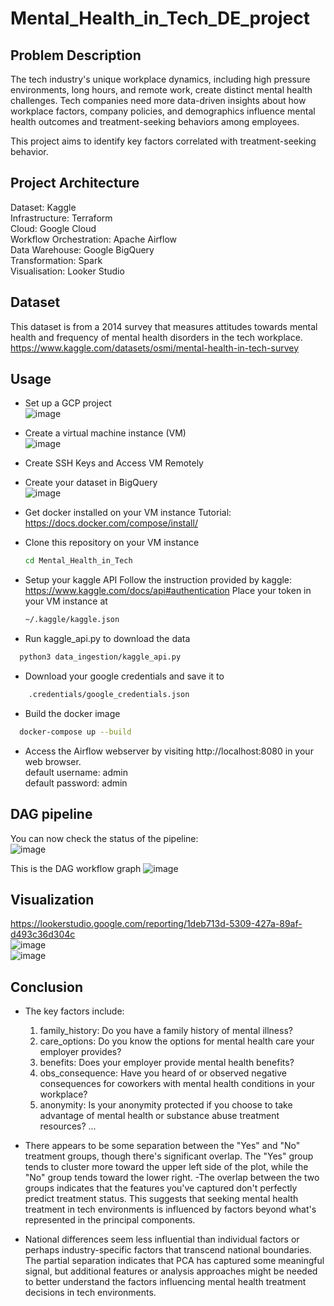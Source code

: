 # Mental_Health_in_Tech_DE_project
    
## Problem Description
The tech industry's unique workplace dynamics, including high pressure environments, long hours, and remote work, create distinct mental health challenges. Tech companies need more data-driven insights about how workplace factors, company policies, and demographics influence mental health outcomes and treatment-seeking behaviors among employees. 

This project aims to identify key factors correlated with treatment-seeking behavior.

## Project Architecture
Dataset: Kaggle<br>
Infrastructure: Terraform<br>
Cloud: Google Cloud<br>
Workflow Orchestration: Apache Airflow<br>
Data Warehouse: Google BigQuery<br>
Transformation: Spark<br>
Visualisation: Looker Studio<br>


## Dataset
This dataset is from a 2014 survey that measures attitudes towards mental health and frequency of mental health disorders in the tech workplace.<br>
https://www.kaggle.com/datasets/osmi/mental-health-in-tech-survey

## Usage
- Set up a GCP project<br>
  ![image](https://github.com/user-attachments/assets/16ae08fe-ec2b-46b7-a6ff-34abf498e682)

- Create a virtual machine instance (VM)<br>
  ![image](https://github.com/user-attachments/assets/42d270e7-0caf-48af-a906-ec653e70d77e)

- Create SSH Keys and Access VM Remotely

- Create your dataset in BigQuery<br>
  ![image](https://github.com/user-attachments/assets/debf9503-a818-44d6-bdd8-bc74fa58dc1b)

- Get docker installed on your VM instance
  Tutorial: https://docs.docker.com/compose/install/

- Clone this repository on your VM instance
  ```bash
  cd Mental_Health_in_Tech
  ```
- Setup your kaggle API
  Follow the instruction provided by kaggle: https://www.kaggle.com/docs/api#authentication
  Place your token in your VM instance at
  ```bash
  ~/.kaggle/kaggle.json
  ```
- Run kaggle_api.py to download the data
```bash
  python3 data_ingestion/kaggle_api.py
```
- Download your google credentials and save it to
```bash
    .credentials/google_credentials.json
```  
- Build the docker image
```bash
  docker-compose up --build
```
- Access the Airflow webserver by visiting http://localhost:8080 in your web browser.<br>
  default username: admin<br>
  default password: admin<br>

## DAG pipeline
You can now check the status of the pipeline:<br>
![image](https://github.com/user-attachments/assets/2ccdee5a-d9ee-4097-a29b-85df9aa9165a)

This is the DAG workflow graph
![image](https://github.com/user-attachments/assets/065feb83-98ff-4d0f-96cf-ece6fa1727fa)

## Visualization
https://lookerstudio.google.com/reporting/1deb713d-5309-427a-89af-d493c36d304c
<br> 
![image](https://github.com/user-attachments/assets/8237f3ad-2d57-4abd-9a5f-7be35ed6aadf)
<br> 
![image](https://github.com/user-attachments/assets/a80b8b59-5e46-474c-8705-aa10cb19439e)

## Conclusion
- The key factors include:
  1. family_history: Do you have a family history of mental illness?
  2. care_options: Do you know the options for mental health care your employer provides?
  3. benefits: Does your employer provide mental health benefits?
  4. obs_consequence: Have you heard of or observed negative consequences for coworkers with mental health conditions in your workplace?
  5. anonymity: Is your anonymity protected if you choose to take advantage of mental health or substance abuse treatment resources?
  ...
  
- There appears to be some separation between the "Yes" and "No" treatment groups, though there's significant overlap. The "Yes" group tends to cluster more toward the upper left side of the plot, while the "No" group tends toward the lower right.
-The overlap between the two groups indicates that the features you've captured don't perfectly predict treatment status. This suggests that seeking mental health treatment in tech environments is influenced by factors beyond what's represented in the principal components.
- National differences seem less influential than individual factors or perhaps industry-specific factors that transcend national boundaries.
The partial separation indicates that PCA has captured some meaningful signal, but additional features or analysis approaches might be needed to better understand the factors influencing mental health treatment decisions in tech environments.
